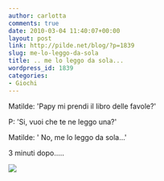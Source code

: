 ```yaml
---
author: carlotta
comments: true
date: 2010-03-04 11:40:07+00:00
layout: post
link: http://pilde.net/blog/?p=1839
slug: me-lo-leggo-da-sola
title: .. me lo leggo da sola...
wordpress_id: 1839
categories:
- Giochi
---
```


Matilde: 'Papy mi prendi il libro delle favole?'

P: 'Si, vuoi che te ne leggo una?'

Matilde: ' No, me lo leggo da sola...'

3 minuti dopo.....

![](http://pilde.net/blog/wp-content/uploads/2010/03/dasola.jpg)
